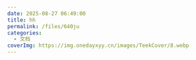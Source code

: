 ```yaml
---
date: 2025-08-27 06:49:00
title: hh
permalink: /files/640ju
categories:
  - 文档
coverImg: https://img.onedayxyy.cn/images/TeekCover/8.webp
---
```

